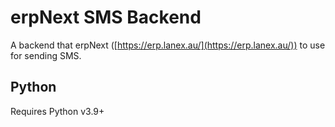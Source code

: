 # erpNext SMS Backend
A backend that erpNext ([https://erp.lanex.au/](https://erp.lanex.au/)) to use for sending SMS.

## Python
Requires Python v3.9+
